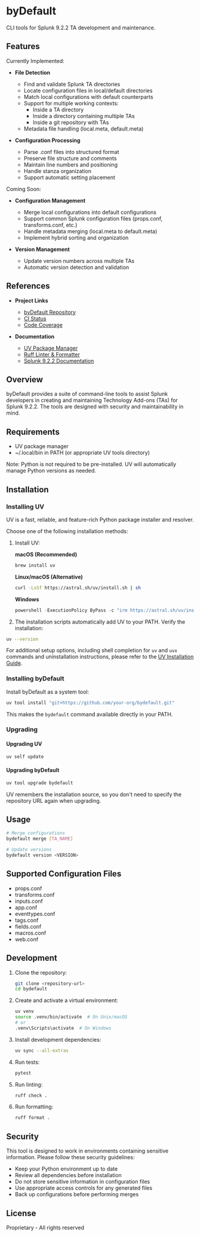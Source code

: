 # byDefault

CLI tools for Splunk 9.2.2 TA development and maintenance.

## Features

Currently Implemented:

- **File Detection**
  - Find and validate Splunk TA directories
  - Locate configuration files in local/default directories
  - Match local configurations with default counterparts
  - Support for multiple working contexts:
    - Inside a TA directory
    - Inside a directory containing multiple TAs
    - Inside a git repository with TAs
  - Metadata file handling (local.meta, default.meta)

- **Configuration Processing**
  - Parse .conf files into structured format
  - Preserve file structure and comments
  - Maintain line numbers and positioning
  - Handle stanza organization
  - Support automatic setting placement

Coming Soon:

- **Configuration Management**
  - Merge local configurations into default configurations
  - Support common Splunk configuration files (props.conf, transforms.conf, etc.)
  - Handle metadata merging (local.meta to default.meta)
  - Implement hybrid sorting and organization

- **Version Management**
  - Update version numbers across multiple TAs
  - Automatic version detection and validation

## References

- **Project Links**
  - [byDefault Repository](https://github.com/your-org/bydefault)
  - [CI Status](https://github.com/your-org/bydefault/actions/workflows/ci.yml)
  - [Code Coverage](https://codecov.io/gh/your-org/bydefault)

- **Documentation**
  - [UV Package Manager](https://docs.astral.sh/uv/)
  - [Ruff Linter & Formatter](https://docs.astral.sh/ruff/)
  - [Splunk 9.2.2 Documentation](https://docs.splunk.com/Documentation/Splunk/9.2.2)

## Overview

byDefault provides a suite of command-line tools to assist Splunk developers in creating and maintaining Technology Add-ons (TAs) for Splunk 9.2.2. The tools are designed with security and maintainability in mind.

## Requirements

- UV package manager
- ~/.local/bin in PATH (or appropriate UV tools directory)

Note: Python is not required to be pre-installed. UV will automatically manage Python versions as needed.

## Installation

### Installing UV

UV is a fast, reliable, and feature-rich Python package installer and resolver.

Choose one of the following installation methods:

1. Install UV:

    **macOS (Recommended)**

    ```bash
    brew install uv
    ```

    **Linux/macOS (Alternative)**

    ```bash
    curl -LsSf https://astral.sh/uv/install.sh | sh
    ```

    **Windows**

    ```powershell
    powershell -ExecutionPolicy ByPass -c "irm https://astral.sh/uv/install.ps1 | iex"
    ```

2. The installation scripts automatically add UV to your PATH. Verify the installation:

```bash
uv --version
```

For additional setup options, including shell completion for `uv` and `uvx` commands and uninstallation instructions, please refer to the [UV Installation Guide](https://docs.astral.sh/uv/getting-started/installation/).

### Installing byDefault

Install byDefault as a system tool:

```bash
uv tool install "git+https://github.com/your-org/bydefault.git"
```

This makes the `bydefault` command available directly in your PATH.

### Upgrading

#### Upgrading UV

```bash
uv self update
```

#### Upgrading byDefault

```bash
uv tool upgrade bydefault
```

UV remembers the installation source, so you don't need to specify the repository URL again when upgrading.

## Usage

```bash
# Merge configurations
bydefault merge [TA_NAME]

# Update versions
bydefault version <VERSION>
```

## Supported Configuration Files

- props.conf
- transforms.conf
- inputs.conf
- app.conf
- eventtypes.conf
- tags.conf
- fields.conf
- macros.conf
- web.conf

## Development

1. Clone the repository:

    ```bash
    git clone <repository-url>
    cd bydefault
    ```

2. Create and activate a virtual environment:

    ```bash
    uv venv
    source .venv/bin/activate  # On Unix/macOS
    # or
    .venv\Scripts\activate  # On Windows
    ```

3. Install development dependencies:

    ```bash
    uv sync --all-extras
    ```

4. Run tests:

    ```bash
    pytest
    ```

5. Run linting:

    ```bash
    ruff check .
    ```

6. Run formatting:

    ```bash
    ruff format .
    ```

## Security

This tool is designed to work in environments containing sensitive information. Please follow these security guidelines:

- Keep your Python environment up to date
- Review all dependencies before installation
- Do not store sensitive information in configuration files
- Use appropriate access controls for any generated files
- Back up configurations before performing merges

## License

Proprietary - All rights reserved
